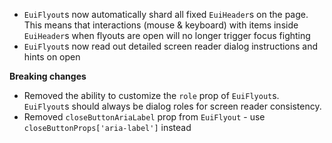 - `EuiFlyout`s now automatically shard all fixed `EuiHeader`s on the page. This means that interactions (mouse & keyboard) with items inside `EuiHeader`s when flyouts are open will no longer trigger focus fighting
- `EuiFlyout`s now read out detailed screen reader dialog instructions and hints on open

**Breaking changes**

- Removed the ability to customize the `role` prop of `EuiFlyout`s. `EuiFlyout`s should always be dialog roles for screen reader consistency.
- Removed `closeButtonAriaLabel` prop from `EuiFlyout` - use `closeButtonProps['aria-label']` instead
